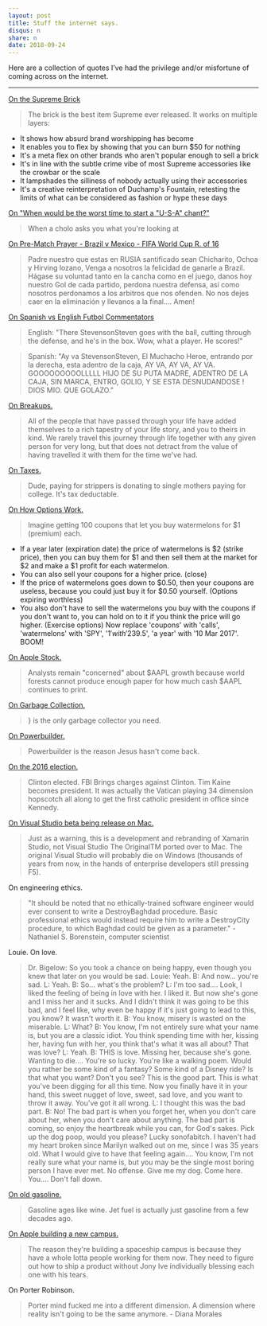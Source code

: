 ```yaml
---
layout: post
title: Stuff the internet says.
disqus: n
share: n
date: 2018-09-24
---
```


Here are a collection of quotes I’ve had the privilege and/or misfortune of coming across on the internet.

---

[On the Supreme Brick](https://www.reddit.com/r/streetwear/comments/9dt12o/why_supreme_can_not_register_its_trademark/e5jupgx/)

> The brick is the best item Supreme ever released.
It works on multiple layers:
* It shows how absurd brand worshipping has become
* It enables you to flex by showing that you can burn $50 for nothing
* It's a meta flex on other brands who aren't popular enough to sell a brick
* It's in line with the subtle crime vibe of most Supreme accessories like the crowbar or the scale
* It lampshades the silliness of nobody actually using their accessories
* It's a creative reinterpretation of Duchamp's Fountain, retesting the limits of what can be considered as fashion or hype these days

[On "When would be the worst time to start a "U-S-A" chant?"](https://www.reddit.com/r/AskReddit/comments/9igkot/when_would_be_the_worst_time_to_start_a_usa_chant/e6jjft7/)

> When a cholo asks you what you're looking at

[On Pre-Match Prayer - Brazil v Mexico - FIFA World Cup R. of 16](https://www.reddit.com/r/LigaMX/comments/8va31z/prematch_thread_brazil_vs_mexico_fifa_world_cup_r/e1mdndq/)

> Padre nuestro que estas en RUSIA santificado sean Chicharito, Ochoa y Hirving lozano, Venga a nosotros la felicidad de ganarle a Brazil. Hágase su voluntad tanto en la cancha como en el juego, danos hoy nuestro Gol de cada partido, perdona nuestra defensa, así como nosotros perdonamos a los arbitros que nos ofenden. No nos dejes caer en la eliminación y llevanos a la final.... Amen!

[On Spanish vs English Futbol Commentators](https://www.reddit.com/r/LatinoPeopleTwitter/comments/8r2go2/goooooooooooooooooooool/e0ogd1c/)

> English: "There StevensonSteven goes with the ball, cutting through the defense, and he's in the box. Wow, what a player. He scores!"

> Spanish: "Ay va StevensonSteven, El Muchacho Heroe, entrando por la derecha, esta adentro de la caja, AY VA, AY VA, AY VA. GOOOOOOOOOLLLLL HIJO DE SU PUTA MADRE, ADENTRO DE LA CAJA, SIN MARCA, ENTRO, GOLIO, Y SE ESTA DESNUDANDOSE ! DIOS MIO. QUE GOLAZO."

[On Breakups.](https://www.reddit.com/r/LifeProTips/comments/8nridy/lpt_when_you_go_on_vacation_bring_a_new/dzy05rk/)

> All of the people that have passed through your life have added themselves to a rich tapestry of your life story, and you to theirs in kind. We rarely travel this journey through life together with any given person for very long, but that does not detract from the value of having travelled it with them for the time we've had.

[On Taxes.](https://www.reddit.com/r/wallstreetbets/comments/5xtueg/hey_guys_millennials_are_informed_everything_is/del0yqu/)

> Dude, paying for strippers is donating to single mothers paying for college. It's tax deductable.

[On How Options Work.](https://www.reddit.com/r/wallstreetbets/comments/5xw74h/what_were_your_moves_today_march_6_2017/deld7pu/)

> Imagine getting 100 coupons that let you buy watermelons for $1 (premium) each.
* If a year later (expiration date) the price of watermelons is $2 (strike price), then you can buy them for $1 and then sell them at the market for $2 and make a $1 profit for each watermelon.
* You can also sell your coupons for a higher price. (close)
* If the price of watermelons goes down to $0.50, then your coupons are useless, because you could just buy it for $0.50 yourself. (Options expiring worthless)
* You also don't have to sell the watermelons you buy with the coupons if you don't want to, you can hold on to it if you think the price will go higher. (Exercise options)
Now replace 'coupons' with 'calls', 'watermelons' with 'SPY', '$1' with '$239.5', 'a year' with '10 Mar 2017'.
BOOM!

[On Apple Stock.](https://news.ycombinator.com/user?id=archmikhail)

> Analysts remain "concerned" about $AAPL growth because world forests cannot produce enough paper for how much cash $AAPL continues to print.

[On Garbage Collection.](https://www.reddit.com/r/ProgrammerHumor/comments/5xunky/when_you_forget_that_c_doesnt_have_garbage/del7on9/)

> } is the only garbage collector you need.

[On Powerbuilder.](https://www.reddit.com/r/ProgrammerHumor/comments/5xr57c/i_was_given_this_after_being_hired_to_support/dekg5k2/)

> Powerbuilder is the reason Jesus hasn't come back.

[On the 2016 election.](https://www.reddit.com/r/politics/comments/59vuny/megathread_fbi_reopens_investigation_into_clinton/d9bqhep/?context=3)

> Clinton elected.
FBI Brings charges against Clinton.
Tim Kaine becomes president.
It was actually the Vatican playing 34 dimension hopscotch all along to get the first catholic president in office since Kennedy.

[On Visual Studio beta being release on Mac.](https://www.reddit.com/r/programming/comments/5da1oa/visual_studio_for_mac_preview_download/da2w99m/?context=3)

> Just as a warning, this is a development and rebranding of Xamarin Studio, not Visual Studio The OriginalTM ported over to Mac.
The original Visual Studio will probably die on Windows (thousands of years from now, in the hands of enterprise developers still pressing F5).

On engineering ethics.

> "It should be noted that no ethically-trained software engineer would ever consent to write a DestroyBaghdad procedure. Basic professional ethics would instead require him to write a DestroyCity procedure, to which Baghdad could be given as a parameter."  - Nathaniel S. Borenstein, computer scientist

Louie. On love.

> Dr. Bigelow: So you took a chance on being happy, even though you knew that later on you would be sad.
> Louie: Yeah.
> B: And now... you're sad.
> L: Yeah.
> B: So... what's the problem?
> L: I'm too sad.... Look, I liked the feeling of being in love with her. I liked it. But now she's gone and I miss her and it sucks. And I didn't think it was going to be this bad, and I feel like, why even be happy if it's just going to lead to this, you know? It wasn't worth it.
> B: You know, misery is wasted on the miserable.
> L: What?
> B: You know, I'm not entirely sure what your name is, but you are a classic idiot. You think spending time with her, kissing her, having fun with her, you think that's what it was all about? That was love?
> L: Yeah.
> B: THIS is love. Missing her, because she's gone. Wanting to die.... You're so lucky. You're like a walking poem. Would you rather be some kind of a fantasy? Some kind of a Disney ride? Is that what you want? Don't you see? This is the good part. This is what you've been digging for all this time. Now you finally have it in your hand, this sweet nugget of love, sweet, sad love, and you want to throw it away. You've got it all wrong.
> L: I thought this was the bad part.
> B: No! The bad part is when you forget her, when you don't care about her, when you don't care about anything. The bad part is coming, so enjoy the heartbreak while you can, for God's sakes. Pick up the dog poop, would you please? Lucky sonofabitch. I haven't had my heart broken since Marilyn walked out on me, since I was 35 years old. What I would give to have that feeling again.... You know, I'm not really sure what your name is, but you may be the single most boring person I have ever met. No offense. Give me my dog. Come here. You.... Don't fall down.

[On old gasoline.](https://www.reddit.com/r/BuyItForLife/comments/5mgjxq/17_years_old_and_not_cranked_since_last_january/dc3i7mx/?context=3)

> Gasoline ages like wine. Jet fuel is actually just gasoline from a few decades ago.

[On Apple building a new campus.](https://www.reddit.com/r/apple/comments/59bym2/apple_expected_to_report_first_annual_revenue/d97xyv2/?context=3)

> The reason they're building a spaceship campus is because they have a whole lotta people working for them now. They need to figure out how to ship a product without Jony Ive individually blessing each one with his tears.

On Porter Robinson.

> Porter mind fucked me into a different dimension. A dimension where reality isn't going to be the same anymore. - Diana Morales

